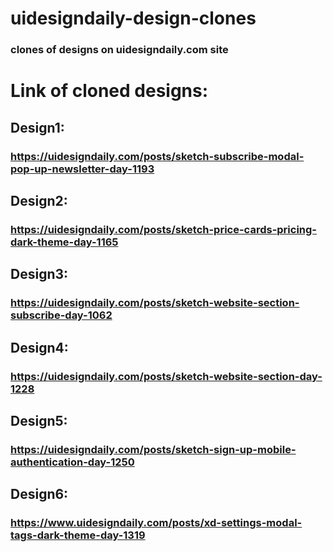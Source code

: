 # uidesigndaily-design-clones
### clones of designs on uidesigndaily.com site
# Link of cloned designs:
## Design1:
### https://uidesigndaily.com/posts/sketch-subscribe-modal-pop-up-newsletter-day-1193
## Design2:
### https://uidesigndaily.com/posts/sketch-price-cards-pricing-dark-theme-day-1165
## Design3:
### https://uidesigndaily.com/posts/sketch-website-section-subscribe-day-1062
## Design4:
### https://uidesigndaily.com/posts/sketch-website-section-day-1228
## Design5:
### https://uidesigndaily.com/posts/sketch-sign-up-mobile-authentication-day-1250
## Design6:
### https://www.uidesigndaily.com/posts/xd-settings-modal-tags-dark-theme-day-1319